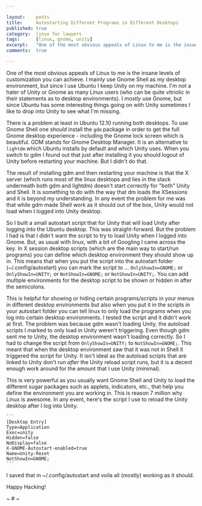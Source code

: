 ```yaml
---

layout:    posts
title:     Autostarting Different Programs in Different Desktops
published: true
category:  linux for lawyers
tags:      [linux, gnome, unity]
excerpt:   "One of the most obvious appeals of Linux to me is the insane levels of customization you can achieve. I mainly use Gnome Shell as my desktop environment, but since I use Ubuntu I keep Unity on my machine. This is how I start different programs when logging into different desktops."
comments:  true

---
```


One of the most obvious appeals of Linux to me is the insane levels of customization you can achieve. I mainly use Gnome Shell as my desktop environment, but since I use Ubuntu I keep Unity on my machine. I'm not a hater of Unity or Gnome as many Linux users (who can be quite vitriolic in their statements as to desktop environments). I *mostly* use Gnome, but since Ubuntu has some interesting things going on with Unity sometimes I like to drop into Unity to see what I'm missing.

There is a problem at least in Ubuntu 12.10 running both desktops. To use Gnome Shell one *should* install the `gdm` package in order to get the full Gnome desktop experience - including the Gnome lock screen which is beautiful. GDM stands for Gnome Desktop Manager. It is an alternative to `lightdm` which Ubuntu installs by default and which Unity uses. When you switch to gdm I found out that just after installing it you should logout of Unity before restarting your machine. But I didn't do that.

The result of installing gdm and then restarting your machine is that the X server (which runs most of the linux desktops and lies in the stack underneath both gdm and lightdm) doesn't start correctly for "both" Unity and Shell. It is something to do with the way that dm loads the XSessions and it is beyond my understanding. In any event the problem for me was that while gdm made Shell work as it should out of the box, Unity would not load when I logged into Unity desktop.

So I built a small autostart script that for Unity that will load Unity after logging into the Ubuntu desktop. This was straight-forward. But the problem I had is that I didn't want the script to try to load Unity when I logged into Gnome. But, as usual with linux, with a bit of Googling I came across the key. In X session desktop scripts (which are the main way to start/run programs) you can define which desktop environment they should show up in. This means that when you put the script into the autostart folder (~/.config/autostart) you can mark the script to ... `OnlyShowIn=GNOME;` or `OnlyShowIn=UNITY;` or `NotShowIn=GNOME;` or `NotShowIn=UNITY;`. You can add multiple environments for the desktop script to be shown or hidden in after the semicolons. 

This is helpful for showing or hiding certain programs/scripts in your menus in different desktop environments but also when you put it in the scripts in your autostart folder you can tell linux to only load the programs when you log into certain desktop environments. I tested the script and it didn't work at first. The problem was because gdm wasn't loading Unity, the autoload scripts I marked to only load in Unity weren't triggering. Even though gdm sent me to Unity, the desktop environment wasn't loading correctly. So I had to change the script from `OnlyShowIn=UNITY;` to `NotShowIn=GNOME;`. This meant that when the desktop environment saw that it was not in Shell it triggered the script for Unity. It isn't ideal as the autoload scripts that are linked to Unity don't run *after* the Unity reload script runs, but it is a decent enough work around for the amount that I use Unity (minimal). 

This is very powerful as you usually want Gnome Shell and Unity to load the different sugar packages such as applets, indicators, etc., that help you define the environment you are working in. This is reason 7 million why Linux is awesome. In any event, here's the script I use to reload the Unity desktop after I log into Unity.

    ```
    [Desktop Entry]
    Type=Application
    Exec=unity
    Hidden=false
    NoDisplay=false
    X-GNOME-Autostart-enabled=true
    Name=Unity-Reset
    NotShowIn=GNOME;
    ```

I saved that in ~/.config/autostart and voila all (mostly) working as it should. 

Happy Hacking!

~ # ~
